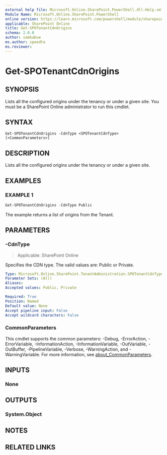 ```yaml
---
external help file: Microsoft.Online.SharePoint.PowerShell.dll-Help.xml
Module Name: Microsoft.Online.SharePoint.PowerShell
online version: https://learn.microsoft.com/powershell/module/sharepoint-online/get-spotenantcdnorigins
applicable: SharePoint Online
title: Get-SPOTenantCdnOrigins
schema: 2.0.0
author: samkabue
ms.author: speedta
ms.reviewer:
---
```


# Get-SPOTenantCdnOrigins

## SYNOPSIS

Lists all the configured origins under the tenancy or under a given site. You must be a SharePoint Online administrator to run this cmdlet.

## SYNTAX

```
Get-SPOTenantCdnOrigins -CdnType <SPOTenantCdnType> [<CommonParameters>]
```

## DESCRIPTION

Lists all the configured origins under the tenancy or under a given site.

## EXAMPLES

### EXAMPLE 1

```powershell
Get-SPOTenantCdnOrigins -CdnType Public
```

The example returns a list of origins from the Tenant.

## PARAMETERS

### -CdnType

> Applicable: SharePoint Online

Specifies the CDN type. The valid values are: Public or Private.

```yaml
Type: Microsoft.Online.SharePoint.TenantAdministration.SPOTenantCdnType
Parameter Sets: (All)
Aliases:
Accepted values: Public, Private

Required: True
Position: Named
Default value: None
Accept pipeline input: False
Accept wildcard characters: False
```

### CommonParameters

This cmdlet supports the common parameters: -Debug, -ErrorAction, -ErrorVariable, -InformationAction, -InformationVariable, -OutVariable, -OutBuffer, -PipelineVariable, -Verbose, -WarningAction, and -WarningVariable. For more information, see [about_CommonParameters](https://go.microsoft.com/fwlink/?LinkID=113216).

## INPUTS

### None

## OUTPUTS

### System.Object

## NOTES

## RELATED LINKS
